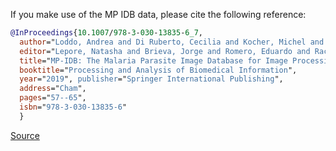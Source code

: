 If you make use of the MP IDB data, please cite the following reference:

``` bibtex 
@InProceedings{10.1007/978-3-030-13835-6_7, 
  author="Loddo, Andrea and Di Ruberto, Cecilia and Kocher, Michel and Prod'Hom, Guy", 
  editor="Lepore, Natasha and Brieva, Jorge and Romero, Eduardo and Racoceanu, Daniel and Joskowicz, Leo", 
  title="MP-IDB: The Malaria Parasite Image Database for Image Processing and Analysis", 
  booktitle="Processing and Analysis of Biomedical Information", 
  year="2019", publisher="Springer International Publishing", 
  address="Cham", 
  pages="57--65", 
  isbn="978-3-030-13835-6"
  }
```

[Source](https://github.com/andrealoddo/MP-IDB-The-Malaria-Parasite-Image-Database-for-Image-Processing-and-Analysis#mp-idb-the-malaria-parasite-image-database-for-image-processing-and-analysis)